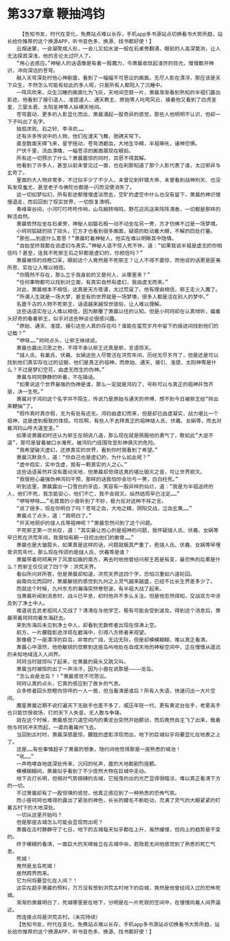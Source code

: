 # 第337章 鞭抽鸿钧
        【告知书友，时代在变化，免费站点难以长存，手机app多书源站点切换看书大势所趋，站长给你推荐的这个换源APP，听书音色多、换源、找书都好使！】
       云烟迷蒙，一会凝聚成人形，一会儿又如水波一般在石桌旁翻涌，眼前的人高深莫测，让人无法探其深浅，他的言论太过吓人了。
       “用心去感应。”神秘人的话语像是有着一股魔力，令萧晨收敛起凌厉的目光，慢慢散开神识，冲向深远的苍穹。
       融入天穹深处时他心神剧震，看到了一幅幅不可思议的画面。无尽人影在漂浮，那应该是天下众生，不然怎么可能有如此的多人呢，只是所有人都陷入了沉睡中。
       一阵风吹来，众生沉睡的画面化为飞灰，天地间空寂一片，萧晨渐渐看到熟知的半祖们露出影迹，他看到了接引道人、准提道人、通天教主、原始等人叱咤风云，接着他又看到了白虎圣皇、三婴太君、太阳圣神等人纵横天地间。
       苍穹震动，更多的人影显化而出，萧晨涌起一股奇异的感觉，那些人他明明不认识，但却一下子叫出了名字。
       独孤求败、石之轩、李寻欢……
       还有许多传说中的人物，他们在漫天飞舞，驰骋天穹下。
       直至数面天碑飞来，星宇摇动，苍穹洒碧血，大地生华精，半祖嘶吼，诸神恐惧。
       尸伏千里，流血漂橹，一幅苍凉的画面展现在眼前。
       所有这一切预示了什么？萧晨震惊的同时，百思不得其解。
       他看到了许多人，甚至以前未曾见过一面，也在刹那知道了那个人影代表了谁，太过邪异与玄奇了。
       里面的大人物非常多，不过似乎少了不少人，未曾见到轩辕大帝、未曾看到战神刑天、也没有发现蚩尤，甚至老子与佛陀也都是一闪而没便消失了。
       这一切如梦似幻，所有影迹都慢慢虚淡而去，空旷的虚空中什么也没有留下，萧晨的神识慢慢退走，而后回到了现实世界，一切恢复清明。
       青峰翠谷间，小河叮叮咚咚作响，山鸟婉转啼鸣，野花迎风送来阵阵清香，一切都是那样的鲜活自然。
       萧晨依然在坐在石桌旁，神秘人如磐石般一动不动坐在另一旁，方才仿佛不过是一场梦境。
       小珂珂狐疑的挠了挠头，它方才也看到很多画面，疑惑的眨动着大眼，不解的四处打量。
       “那些……到底什么意思？”萧晨盯着神秘人，他实在难以明晰其中隐情。
       “自始至终我都在说虚幻与真实。”神秘人语不惊人死不休，道：“如果我说半祖是虚无的你相信吗？甚至，连我不死邪王石之轩都是虚幻的，你相信吗？”
       萧晨被惊的目瞪口呆，眼前这个人竟然是不死邪王？让人不得不震惊，而他说的话更是匪夷所思，实在让人难以相信。
       “你既然不存在，那么立于我身前的又是何人，从哪里来？”
       “任何事物都可以找到对立面，有真实自然有虚幻，我由虚无而来。”
       对此，萧晨根本不相信，这真是天方夜谭，太过荒诞了。他有理由相信，邪王走火入魔了。
       “所谓人生就是一场大梦，甚至有的世界就是一场梦境，很多人都是活在别人的梦中。”
       名震千古的人物不死邪王，话语越来越惊世骇俗，让人难以理解。
       这些话语实在让人难以相信，因为颠覆了萧晨以往的认知。但是小珂珂却在认真倾听，偏着头好奇的看着邪王，似乎对这些种谈论很感兴趣。
       “原始、通天、准提、接引这些人真的存在吗？谁能在蛮荒岁月中留下的痕迹间找到他们的记载？”
       “咿呀……”珂珂点头，让邪王继续说。
       萧晨也露出沉思之色，不得不承认邪王还真是邪，言语惊天。
       “燧人氏、有巢氏、伏羲、女娲这些人尽管活在洪荒年间，历经无尽岁月了，但是还是可以找到他们真实存在过的证据，他们是真正的祖神。而原始、通天、接引、准提、太阳神等是什么？不过是梦幻空花，由虚无而生的伪神。”
       萧晨与珂珂静静的听着，不在插话。
       “如果说这个世界最强的伪神是谁，那么一定就是鸿钧了，号称可以与真正的祖神并驾齐驱，决一生死。”
       萧晨对于鸿钧这个名字并不陌生，传说乃是原始与通天的师傅，想不到今日被邪王给“拎出来鞭抽”了。
       “假作真时真亦假，无为有处有还无。鸿钧由虚幻而来，但是却已由虚凝实，战力堪比一个祖神，这是虚到极致的体现。可叹啊，有些人不去拜真正的祖神燧人氏、伏羲、女娲等，而去对着鸿钧山呼大道至圣。”
       如果说萧晨初时还认为邪王在胡说八道，那么现在就是佩服他的勇气了，敢如此“大逆不道”，那可是冒着被口水淹死，被鸿钧门徒围攻至形神俱灭的危险。
       “我希望破灭虚幻，还原真实的世界，看到你时我看到了希望。”
       萧晨沉默良久，道：“你自己也是虚幻的，为什么如此呢？”
       “虚中抱实，实中含虚，我有一颗真实的人之心。”
       这些话语虽然并没有震动天地，但萧晨却觉得这真的堪比毁灭之音，可让世界寂灭。
       “我很担心最强伪神鸿钧干预，那样的话我怕你会功亏一篑，白白枉死。”
       听到这里，萧晨露出一口雪白的牙齿，笑容有一股异样的灿烂，道：“我是为半祖送终的人，他们不死，我怎能安心，他们不亡，我不会寂灭。纵然结局早已注定……”
       “咿呀咿呀……”毛茸茸的小兽听到了不妙，极力反对这种不祥之言。
       “说了很多，现在你明白了吗？苍穹之血，大地之精，阴阳交战，泣血玄黄……”
       萧晨点了点头，道：“我明白了。”
       “开天地铜炉的燧人氏等祖神呢？”萧晨忽然问到了这个问题。
       不死邪王第一次长叹，道：“其实最让担心的是祖神的问题，我怀疑燧人氏、伏羲、女娲等早已死在洪荒年间，我很怕有朝一日挖出他们的骸骨……”
       萧晨也是大皱眉头，如果真是这样的话，问题就极其严重了。若燧人氏、伏羲、女娲等早埋骨洪荒年代，那么现在传颂的是燧人氏、伏羲等是谁？
       萧晨带着珂珂离开了风景如画的南方，离去时他他曾经问邪王若是有变，最恐怖的后果是什么？而邪王仅仅说了四个字：洪荒天界。
       看似所问非所答，但是萧晨却知道，洪荒天界这四个字，恐怕沉重如六道轮回。
       由南向北而回时，萧晨敏锐的感觉到九州之上灵气越来越盛，已经不比长生界差多少了。
       而就这个时候，九州东方的瀚海突然卷怒波，有半祖大战了起来。
       当萧晨听闻到消息时，战斗已平息，初时他并不多么关注。但是他忽然得知，交战双方中涉及到了净土中人。
       难道说玄武老祖同人交战了？清清在与他学艺，极有可能会受到波及。得到这个消息后，萧晨带着珂珂向着东海赶去。
       来到东海后未见到净土中人，却看到无数修者出现在惊涛上空。
       前方，一片朦胧影迹浮现在碧海中，引得八方修者来观望。
       那像极了一座漂浮的巨岛，非常的广阔，无边无际，但是却模模糊糊，难以真正看清。
       萧晨心中凛然，他他敏锐的觉察到这座岛屿地处在自成天地的神秘空间中，正在慢慢从遥远的未知地域连入人间界。
       珂珂当时就惊叫了起来，在萧晨的肩头又跳又叫。
       萧晨当时被惊的出了一声冷汗，因为小兽在说那是————龙岛。
       “怎么会是龙岛？！”萧晨感觉不可思议。
       珂珂认真的点头，它真的感应到了故乡的气息。
       众多修者回头怒瞪向惊呼的一人一兽，但当看清是谁后？所有人失语，快速闪出一大片空间。
       魔星萧晨近期不说打遍天下无敌手也差不多了，威压年轻一代，更有黄泥台在手，老辈高手也只能饮恨收场，打的天下人失音，无人敢与争锋。
       就在这个时候，萧晨感觉穴道空间内的黄泥台突然开始颤动，而后竟然自主飞了出来，载着他与珂珂冲天而起，一直向着雍州飞去。
       当回到古村时，萧晨深感震惊，朦胧的虚影浮现而出，地下的巨城似乎将要显化在地表之上了。
       这是……有些事情超乎了萧晨的想象，隐约间他觉得那是一座熟悉的城池！
       “吼……”
       一声咆哮自地底深处传来，沉闷的吼声，震的大地都剧烈摇颤。
       模模糊糊间，萧晨似乎看到了不少庞然大物在巨城中走动。
       地下古灯长明，但相对气势磅礴的古城，它摇曳的出的光芒显得很暗淡，难以真正看清下方的一切。
       不过萧晨却有了一股惊悚的感觉，他真正感应到了一种熟悉的恐怖气氛。
       而小兽珂珂也难得的露出了紧张的神色，长长的睫毛不断眨动，充满了灵气的大眼紧紧的盯着古村下的大地深处。
       一切从这里开始吗？
       但是那座古城怎么可能会显现而出呢？
       萧晨在古村静静守了七日，地下的古城每天似乎都在上升，虽然缓慢，但向上的趋势是不变的。
       终于模糊的看清，一面巨大的天碑耸立在古城中央，若隐若无间他感觉到了熟悉的死亡气息。
       死城！
       竟然是龙岛死城！
       居然跨界而来。
       它为何将要显化在人间？！
       这实在超乎萧晨的预料，万万没有想到洪荒古村地下的巨城，竟然是他曾经闯入过的恐怖死城。
       渐渐的萧晨明白了，死城哪里是在地下，分明是在一片死寂的空间中，在慢慢向着人间界逼近。
       而连接点将是洪荒古村。（未完待续）
       【告知书友，时代在变化，免费站点难以长存，手机app多书源站点切换看书大势所趋，站长给你推荐的这个换源APP，听书音色多、换源、找书都好使！】